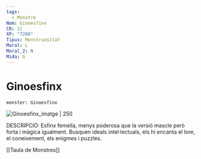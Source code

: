 ```yaml
---
tags:
  - Monstre
Nom: Ginoesfinx
CR: 11
XP: "7200"
Tipus: Monstruositat
Moral: L
Moral_2: N
Mida: G
---
```

# Ginoesfinx

```statblock
monster: Ginoesfinx
```

![Ginoesfinx_imatge | 250](https://i.pinimg.com/564x/a0/41/e7/a041e76597faf283a988d525bd3fcd0d.jpg)

DESCRIPCIÓ: 
Esfinx femella, menys poderosa que la versió mascle però forta i màgica igualment. Busquen ideals intel·lectuals, els hi encanta el lore, el coneixement, els enigmes i puzzles.

[[Taula de Monstres]]